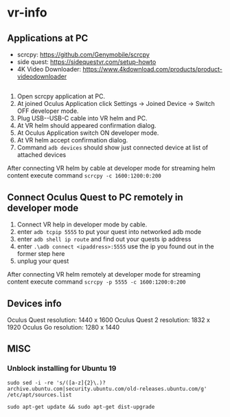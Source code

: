 # vr-info


## Applications at PC

- scrcpy: https://github.com/Genymobile/scrcpy
- side quest: https://sidequestvr.com/setup-howto
- 4K Video Downloader: https://www.4kdownload.com/products/product-videodownloader

## 

1. Open scrcpy application at PC.
1. At joined Oculus Application click Settings -> Joined Device -> Switch OFF developer mode.
1. Plug USB--USB-C cable into VR helm and PC.
1. At VR helm should appeared confirmation dialog.
1. At Oculus Application switch ON developer mode.
1. At VR helm accept confirmation dialog.
1. Command `adb devices` should show just connected device at list of attached devices

After connecting VR helm by cable at developer mode for streaming helm content execute command
`scrcpy -c 1600:1200:0:200`

## Connect Oculus Quest to PC remotely in developer mode

1. Connect VR help in developer mode by cable.
1. enter `adb tcpip 5555` to put your quest into networked adb mode
1. enter `adb shell ip route` and find out your quests ip address
1. enter `.\adb connect <ipaddress>:5555` use the ip you found out in the former step here
1. unplug your quest

After connecting VR helm remotely at developer mode for streaming content execute command
`scrcpy -p 5555 -c 1600:1200:0:200`

## Devices info

Oculus Quest resolution: 1440 x 1600
Oculus Quest 2 resolution: 1832 x 1920
Oculus Go resolution: 1280 x 1440

## MISC
### Unblock installing for Ubuntu 19
```
sudo sed -i -re 's/([a-z]{2}\.)?archive.ubuntu.com|security.ubuntu.com/old-releases.ubuntu.com/g' /etc/apt/sources.list

sudo apt-get update && sudo apt-get dist-upgrade
```
